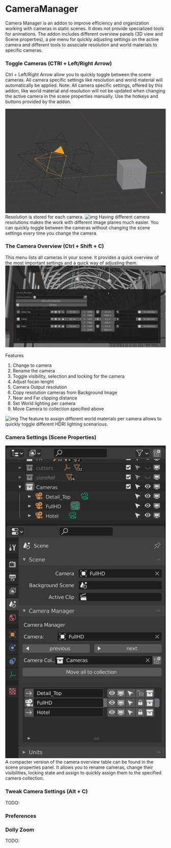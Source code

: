 # CameraManager

Camera Manager is an addon to improve efficiency and organization working with cameras in static scenes. It does not provide specialized tools for animations. 
The addon  includes different overview panels (3D view and Scene properties), a pie menu for quickly adjusting settings on the active camera and different tools to associate resolution and world materials to specific cameras.

### Toggle Cameras (CTRl + Left/Right Arrow)
Ctrl + Left/Right Arrow allow you to quickly toggle between the scene cameras. All camera specific settings like resolution and world material will automatically be applied.
Note: All camera specific settings, offered by this addon, like world material and resolution will not be updated when changing the active camera in the scene properties manually. Use the hotkeys and buttons provided by the addon.

![img](images/1SkaAPOA0x.gif)
Resolution is stored for each camera. 
![img](images/ThHeC41aQQ.gif)
Having different camera resolutions makes the work with different image planes much easier. You can quickly toggle between the cameras without changing the scene settings every time you change the camera.


### The Camera Overview (Ctrl + Shift + C)

This menu lists all cameras in your scene. It provides a quick overview of the most important settings and a quick way of adjusting them. 
![img](images/2021-02-02%2000_05_46-Blender_%20%5BD__Dropbox_projects_2019_London_01_production_Greyboxing_15.blend%5D.png)

Features
<ol>
    <li>Change to camera</li>
    <li>Rename the camera</li>
    <li>Toggle visibility, selection and locking for the camera</li>
    <li>Adjust focan lenght</li>
    <li>Camera Output resolution</li>
    <li>Copy resolution cameras from Background Image</li>
    <li>Near and Far clipping distance</li>
    <li>Set World lighting per camera</li>
    <li>Move Camera to collection specified above</li>
</ol>

![img](images/iByMWrjSJG.gif)
The feature to assign different world materials per camera allows to quickly toggle different HDRI lighting scenarious.

### Camera Settings (Scene Properties)

![img](images/2021-02-02%2000_14_22-Affinity%20Photo.png)
A compacter version of the camera overview table can be found in the scene properties panel. It allows you to rename cameras, change their visibilities, locking state and assign to quickly assign them to the specified camera collection. 

### Tweak Camera Settings (Alt + C)

TODO: 

### Preferences


### Dolly Zoom

TODO: 
